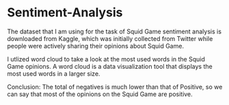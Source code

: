 # Sentiment-Analysis

The dataset that I am using for the task of Squid Game sentiment analysis is downloaded from Kaggle, which was initially collected from Twitter while people were actively sharing their opinions about Squid Game.

I utlized word cloud to take a look at the most used words in the Squid Game opinions. A word cloud is a data visualization tool that displays the most used words in a larger size. 

Conclusion:
The total of negatives is much lower than that of Positive, so we can say that most of the opinions on the Squid Game are positive.
